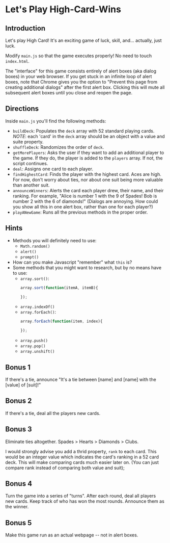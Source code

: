 # Let's Play High-Card-Wins

## Introduction

Let's play High Card! It's an exciting game of luck, skill, and... actually, just luck.

Modify `main.js` so that the game executes properly! No need to touch `index.html`.

The "interface" for this game consists entirely of alert boxes (aka dialog boxes)
in your web browser. If you get stuck in an infinite loop of alert boxes, note
that Chrome gives you the option to "Prevent this page from creating additional
dialogs" after the first alert box. Clicking this will mute all subsequent alert
boxes until you close and reopen the page.

## Directions

Inside `main.js` you'll find the following methods:

- `buildDeck`: Populates the `deck` array with 52 standard playing cards.
  _NOTE_: each 'card' in the `deck` array should be an object with a value and
  suite property.
- `shuffleDeck`: Randomizes the order of `deck`.
- `getMorePlayers`: Asks the user if they want to add an additional player to the game. If they do, the player is added to the `players` array. If not, the script continues.
- `deal`: Assigns one card to each player.
- `findHighestCard`: Finds the player with the highest card. Aces are high. For now, don't worry about ties, nor about one suit being more valuable than another suit.
- `announceWinners`: Alerts the card each player drew, their name, and their ranking. For example, "Alice is number 1 with the 9 of Spades! Bob is number 2 with the 6 of diamonds!" (Dialogs are annoying. How could you show all this in one alert box, rather than one for each player?)
- `playANewGame`: Runs all the previous methods in the proper order.

## Hints

- Methods you will definitely need to use:
	- `Math.random()`
	- `alert()`
	- `prompt()`
- How can you make Javascript "remember" what `this` is?
- Some methods that you might want to research, but by no means have to use:
	- `array.sort()`:
		```js
		array.sort(function(itemA, itemB){

		});
		```
	- `array.indexOf()`
	- `array.forEach()`:
		```js
		array.forEach(function(item, index){

		});
		```
	- `array.push()`
	- `array.pop()`
	- `array.unshift()`

## Bonus 1

If there's a tie, announce "It's a tie between [name] and [name] with the [value] of [suit]!"

## Bonus 2

If there's a tie, deal all the players new cards.

## Bonus 3

Eliminate ties altogether. Spades > Hearts > Diamonds > Clubs.

I would strongly advise you add a thrid property, `rank` to
each card. This would be an integer value which indicates the card's ranking in
a 52 card deck. This will make comparing cards much easier later on. (You can
just compare rank instead of comparing both value and suit);

## Bonus 4

Turn the game into a series of "turns". After each round, deal all players new
cards. Keep track of who has won the most rounds. Announce them as the winner.


## Bonus 5

Make this game run as an actual webpage -- not in alert boxes.

